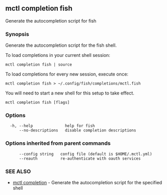 [Auto generated by spf13/cobra]: <>

## mctl completion fish

Generate the autocompletion script for fish

### Synopsis

Generate the autocompletion script for the fish shell.

To load completions in your current shell session:

	mctl completion fish | source

To load completions for every new session, execute once:

	mctl completion fish > ~/.config/fish/completions/mctl.fish

You will need to start a new shell for this setup to take effect.


```
mctl completion fish [flags]
```

### Options

```
  -h, --help              help for fish
      --no-descriptions   disable completion descriptions
```

### Options inherited from parent commands

```
      --config string   config file (default is $HOME/.mctl.yml)
      --reauth          re-authenticate with oauth services
```

### SEE ALSO

* [mctl completion](mctl_completion.md)	 - Generate the autocompletion script for the specified shell

